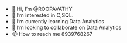 - 👋 Hi, I’m @ROOPAVATHY
- 👀 I’m interested in C,SQL.
- 🌱 I’m currently learning Data Analytics
- 💞️ I’m looking to collaborate on Data Analytics
- 📫 How to reach me 8939768267

<!---
ROOPAVATHY/ROOPAVATHY is a ✨ special ✨ repository because its `README.md` (this file) appears on your GitHub profile.
You can click the Preview link to take a look at your changes.
--->
